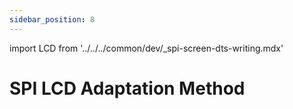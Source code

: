 ```yaml
---
sidebar_position: 8
---
```


import LCD from '../../../common/dev/\_spi-screen-dts-writing.mdx'

# SPI LCD Adaptation Method

<LCD overlay_dev="./overlays" load_overlay="../radxa-os/rsetup#load-the-dtbo" lcd_docs="../getting-started/interface-usage/pin-40-test#waveshare-35-inch-spi-tft-lcd-screen" />
